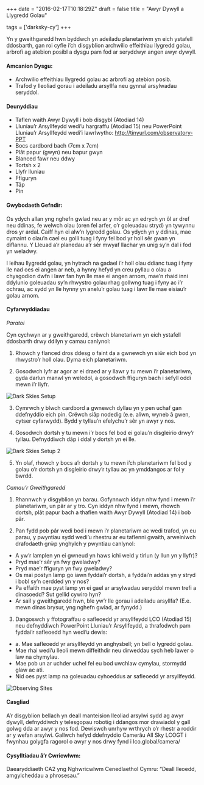 +++
date = "2016-02-17T10:18:29Z"
draft = false
title = "Awyr Dywyll a Llygredd Golau"

tags = ['darksky-cy']
+++

Yn y gweithgaredd hwn byddwch yn adeiladu planetariwm yn eich ystafell ddosbarth, gan roi cyfle i’ch disgyblion archwilio effeithiau llygredd golau, arbrofi ag atebion posibl a dysgu pam fod ar seryddwyr angen awyr dywyll. 

#### Amcanion Dysgu:

- Archwilio effeithiau llygredd golau ac arbrofi ag atebion posib.
- Trafod y lleoliad gorau i adeiladu arsyllfa neu gynnal arsylwadau seryddol.

#### Deunyddiau

- Taflen waith Awyr Dywyll i bob disgybl (Atodiad 14)
- Lluniau’r Arsyllfeydd wedi’u hargraffu (Atodiad 15) neu PowerPoint Lluniau’r Arsyllfeydd wedi’i lawrlwytho: http://tinyurl.com/observatory-PPT 
- Bocs cardbord bach (7cm x 7cm)
- Plât papur (gwyn) neu bapur gwyn
- Blanced fawr neu ddwy
- Tortsh x 2
- Llyfr lluniau
- Ffiguryn
- Tâp
- Pin

#### Gwybodaeth Gefndir:

Os ydych allan yng nghefn gwlad neu ar y môr ac yn edrych yn ôl ar dref neu ddinas, fe welwch olau (oren fel arfer, o’r goleuadau stryd) yn tywynnu dros yr ardal. Caiff hyn ei alw’n lygredd golau. Os ydych yn y ddinas, mae cymaint o olau’n cael eu golli tuag i fyny fel bod yr holl sêr gwan yn diflannu. Y Lleuad a’r planedau a’r sêr mwyaf llachar yn unig sy’n dal i fod yn weladwy.

I leihau llygredd golau, yn hytrach na gadael i’r holl olau ddianc tuag i fyny lle nad oes ei angen ar neb, a hynny hefyd yn creu pyllau o olau a chysgodion dwfn i lawr fan hyn lle mae ei angen arnom, mae’n rhaid inni ddylunio goleuadau sy’n rhwystro golau rhag gollwng tuag i fyny ac i’r ochrau, ac sydd yn lle hynny yn anelu’r golau tuag i lawr lle mae eisiau’r golau arnom. 

#### Cyfarwyddiadau

*Paratoi*

Cyn cychwyn ar y gweithgaredd, crëwch blanetariwm yn eich ystafell ddosbarth drwy ddilyn y camau canlynol: 

1) Rhowch y flanced dros ddesg o faint da a gwnewch yn siŵr eich bod yn rhwystro’r holl olau. Dyma eich planetariwm.

2) Gosodwch lyfr ar agor ar ei draed ar y llawr y tu mewn i’r planetariwm, gyda darlun manwl yn weledol, a gosodwch ffiguryn bach i sefyll oddi mewn i’r llyfr.  

![Dark Skies Setup](/images/darkskies_scrn.png/)

3) Cymrwch y blwch cardbord a gwnewch dyllau yn y pen uchaf gan ddefnyddio eich pin. Crëwch siâp nodedig (e.e. aliwn, wyneb â gwen, cytser cyfarwydd). Bydd y tyllau’n efelychu’r sêr yn awyr y nos.

4) Gosodwch dortsh y tu mewn i’r bocs fel bod ei golau’n disgleirio drwy’r tyllau. Defnyddiwch dâp i ddal y dortsh yn ei lle.

![Dark Skies Setup 2](/images/darkskies_scrn2.png/)

5) Yn olaf, rhowch y bocs a’r dortsh y tu mewn i’ch planetariwm fel bod y golau o’r dortsh yn disgleirio drwy’r tyllau ac yn ymddangos ar fol y bwrdd.

*Camau’r Gweithgaredd*

1. Rhannwch y disgyblion yn barau. Gofynnwch iddyn nhw fynd i mewn i’r planetariwm, un pâr ar y tro. Cyn iddyn nhw fynd i mewn, rhowch dortsh, plât papur bach a thaflen waith Awyr Dywyll (Atodiad 14) i bob pâr.

2. Pan fydd pob pâr wedi bod i mewn i’r planetariwm ac wedi trafod, yn eu parau, y pwyntiau sydd wedi’u rhestru ar eu taflenni gwaith, arweiniwch drafodaeth grŵp ynghylch y pwyntiau canlynol:
  - A yw’r lamplen yn ei gwneud yn haws ichi weld y tirlun (y llun yn y llyfr)?
  - Pryd mae’r sêr yn fwy gweladwy?
  - Pryd mae’r ffiguryn yn fwy gweladwy?
  - Os mai postyn lamp go iawn fyddai’r dortsh, a fyddai’n addas yn y stryd i bobl sy’n cerdded yn y nos?
  - Pa effaith mae pyst lamp yn ei gael ar arsylwadau seryddol mewn trefi a dinasoedd? Sut gellid cywiro hyn?
  - Ar sail y gweithgaredd hwn, ble yw’r lle gorau i adeiladu arsyllfa? (E.e. mewn dinas brysur, yng nghefn gwlad, ar fynydd.)

3. Dangoswch y ffotograffau o safleoedd yr arsyllfeydd LCO (Atodiad 15) neu defnyddiwch PowerPoint Lluniau’r Arsyllfeydd, a thrafodwch pam fyddai’r safleoedd hyn wedi’u dewis:
  - a.  Mae safleoedd yr arsyllfeydd yn anghysbell; yn bell o lygredd golau.
  - Mae rhai wedi’u lleoli mewn diffeithdir neu dirweddau sych heb lawer o law na chymylau.
  - Mae pob un ar uchder uchel fel eu bod uwchlaw cymylau, stormydd glaw ac ati.
  - Nid oes pyst lamp na goleuadau cyhoeddus ar safleoedd yr arsyllfeydd.

![Observing Sites](/images/darkskies_scrn3.png/)

#### Casgliad

A’r disgyblion bellach yn deall manteision lleoliad arsylwi sydd ag awyr dywyll, defnyddiwch y telesgopau robotig i ddangos mor drawiadol y gall golwg dda ar awyr y nos fod. Dewiswch unrhyw wrthrych o’r rhestr a roddir ar y wefan arsylwi.
Gallwch hefyd ddefnyddio Camerâu All Sky LCOGT i fwynhau golygfa ragorol o awyr y nos drwy fynd i lco.global/camera/

#### Cysylltiadau â’r Cwricwlwm:

Daearyddiaeth CA2 yng Nghwricwlwm Cenedlaethol Cymru: “Deall lleoedd, amgylcheddau a phrosesau.”
